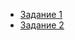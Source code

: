 * [Задание 1](https://ssd.sscc.ru/sites/default/files/content/attach/310/computerlab5.pdf)
* [Задание 2](https://ssd.sscc.ru/sites/default/files/content/attach/310/computerlab6.pdf)